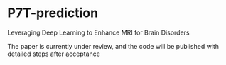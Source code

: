 # P7T-prediction
Leveraging Deep Learning to Enhance MRI for Brain Disorders

The paper is currently under review, and the code will be published with detailed steps after acceptance

